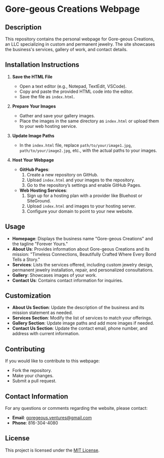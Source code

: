 # Gore-geous Creations Webpage

## Description
This repository contains the personal webpage for Gore-geous Creations, an LLC specializing in custom and permanent jewelry. The site showcases the business's services, gallery of work, and contact details.

## Installation Instructions

1. **Save the HTML File**
   - Open a text editor (e.g., Notepad, TextEdit, VSCode).
   - Copy and paste the provided HTML code into the editor.
   - Save the file as `index.html`.

2. **Prepare Your Images**
   - Gather and save your gallery images.
   - Place the images in the same directory as `index.html` or upload them to your web hosting service.

3. **Update Image Paths**
   - In the `index.html` file, replace `path/to/your/image1.jpg`, `path/to/your/image2.jpg`, etc., with the actual paths to your images.

4. **Host Your Webpage**
   - **GitHub Pages**: 
     1. Create a new repository on GitHub.
     2. Upload `index.html` and your images to the repository.
     3. Go to the repository’s settings and enable GitHub Pages.
   - **Web Hosting Services**:
     1. Sign up for a hosting plan with a provider like Bluehost or SiteGround.
     2. Upload `index.html` and images to your hosting server.
     3. Configure your domain to point to your new website.

## Usage
- **Homepage**: Displays the business name "Gore-geous Creations" and the tagline "Forever Yours."
- **About Us**: Provides information about Gore-geous Creations and its mission: "Timeless Connections, Beautifully Crafted Where Every Bond Tells a Story."
- **Services**: Lists the services offered, including custom jewelry design, permanent jewelry installation, repair, and personalized consultations.
- **Gallery**: Showcases images of your work.
- **Contact Us**: Contains contact information for inquiries.

## Customization
- **About Us Section**: Update the description of the business and its mission statement as needed.
- **Services Section**: Modify the list of services to match your offerings.
- **Gallery Section**: Update image paths and add more images if needed.
- **Contact Us Section**: Update the contact email, phone number, and address with current information.

## Contributing
If you would like to contribute to this webpage:
- Fork the repository.
- Make your changes.
- Submit a pull request.

## Contact Information
For any questions or comments regarding the website, please contact:
- **Email**: goregeous.ventures@gmail.com
- **Phone**: 816-304-4080

## License
This project is licensed under the [MIT License](LICENSE).
